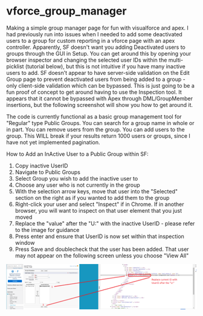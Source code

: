 # vforce_group_manager
Making a simple group manager page for fun with visualforce and apex. I had previously run into issues when I needed to add some deactivated users to a group for custom reporting in a vforce page with an apex controller. Apparently, SF doesn't want you adding Deactivated users to groups through the GUI in Setup. You can get around this by opening your browser inspector and changing the selected user IDs within the multi-picklist (tutorial below), but this is not intuitive if you have many inactive users to add. SF doesn't appear to have server-side validation on the Edit Group page to prevent deactivated users from being added to a group - only client-side validation which can be bypassed. This is just going to be a fun proof of concept to get around having to use the Inspection tool. It appears that it cannot be bypassed with Apex through DML/GroupMember insertions, but the following screenshot will show you how to get around it.

The code is currently functional as a basic group management tool for "Regular" type Public Groups.
You can search for a group name in whole or in part.
You can remove users from the group.
You can add users to the group.
This WILL break if your results return 1000 users or groups, since I have not yet implemented pagination. 



How to Add an InActive User to a Public Group within SF:
1. Copy inactive UserID
2. Navigate to Public Groups
3. Select Group you wish to add the inactive user to
4. Choose any user who is not currently in the group
5. With the selection arrow keys, move that user into the "Selected" section on the right as if you wanted to add them to the group
6. Right-click your user and select "Inspect" if in Chrome. If in another browser, you will want to inspect on that user element that you just moved
7. Replace the "value" after the "U:" with the inactive UserID - please refer to the image for guidance
8. Press enter and ensure that UserID is now set within that inspection window
9. Press Save and doublecheck that the user has been added. That user may not appear on the following screen unless you choose "View All"

![alt text](https://raw.githubusercontent.com/whats-a-handle/vforce_group_manager/master/src/img/inactive_user_group_bypass.png)
